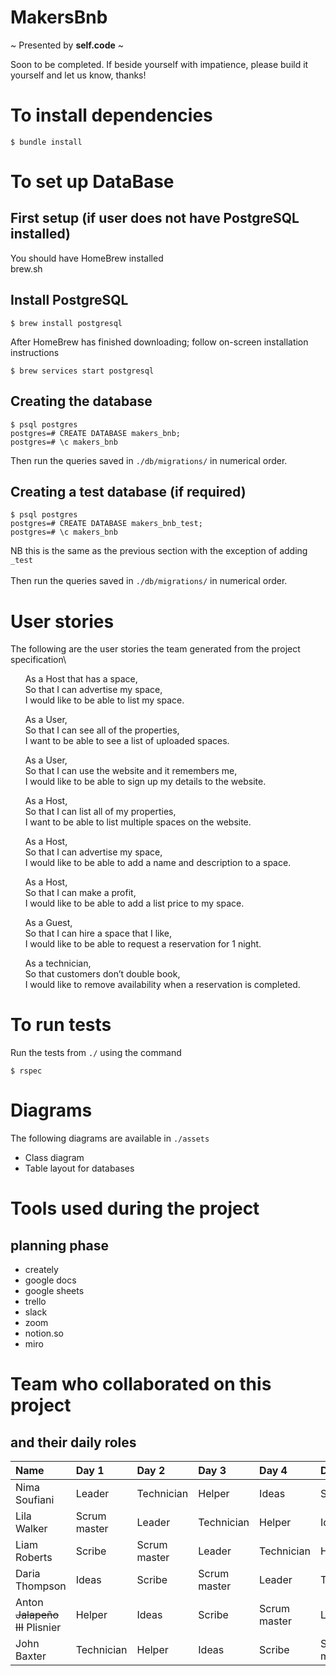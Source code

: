 # **MakersBnb**

~ Presented by **self.code** ~

Soon to be completed. If beside yourself with impatience, please build it yourself and let us know, thanks!

# To install dependencies
```
$ bundle install
```

# To set up DataBase
## First setup (if user does not have PostgreSQL installed)
You should have HomeBrew installed\
brew.sh
## Install PostgreSQL
```
$ brew install postgresql
```
After HomeBrew has finished downloading; follow on-screen installation instructions
```
$ brew services start postgresql
```
## Creating the database
```
$ psql postgres
postgres=# CREATE DATABASE makers_bnb;
postgres=# \c makers_bnb
```
Then run the queries saved in `./db/migrations/` in numerical order.
## Creating a test database (if required)
```
$ psql postgres
postgres=# CREATE DATABASE makers_bnb_test;
postgres=# \c makers_bnb
```
NB this is the same as the previous section with the exception of adding `_test`\
\
Then run the queries saved in `./db/migrations/` in numerical order.

# User stories
The following are the user stories the team generated from the project specification\

&nbsp;&nbsp;&nbsp;&nbsp;&nbsp;&nbsp;As a Host that has a space,\
&nbsp;&nbsp;&nbsp;&nbsp;&nbsp;&nbsp;So that I can advertise my space,\
&nbsp;&nbsp;&nbsp;&nbsp;&nbsp;&nbsp;I would like to be able to list my space.

&nbsp;&nbsp;&nbsp;&nbsp;&nbsp;&nbsp;As a User,\
&nbsp;&nbsp;&nbsp;&nbsp;&nbsp;&nbsp;So that I can see all of the properties,\
&nbsp;&nbsp;&nbsp;&nbsp;&nbsp;&nbsp;I want to be able to see a list of uploaded spaces.

&nbsp;&nbsp;&nbsp;&nbsp;&nbsp;&nbsp;As a User,\
&nbsp;&nbsp;&nbsp;&nbsp;&nbsp;&nbsp;So that I can use the website and it remembers me,\
&nbsp;&nbsp;&nbsp;&nbsp;&nbsp;&nbsp;I would like to be able to sign up my details to the website. 

&nbsp;&nbsp;&nbsp;&nbsp;&nbsp;&nbsp;As a Host,\
&nbsp;&nbsp;&nbsp;&nbsp;&nbsp;&nbsp;So that I can list all of my properties,\
&nbsp;&nbsp;&nbsp;&nbsp;&nbsp;&nbsp;I want to be able to list multiple spaces on the website.

&nbsp;&nbsp;&nbsp;&nbsp;&nbsp;&nbsp;As a Host,\
&nbsp;&nbsp;&nbsp;&nbsp;&nbsp;&nbsp;So that I can advertise my space,\
&nbsp;&nbsp;&nbsp;&nbsp;&nbsp;&nbsp;I would like to be able to add a name and description to a space.

&nbsp;&nbsp;&nbsp;&nbsp;&nbsp;&nbsp;As a Host,\
&nbsp;&nbsp;&nbsp;&nbsp;&nbsp;&nbsp;So that I can make a profit,\
&nbsp;&nbsp;&nbsp;&nbsp;&nbsp;&nbsp;I would like to be able to add a list price to my space. 

&nbsp;&nbsp;&nbsp;&nbsp;&nbsp;&nbsp;As a Guest,\
&nbsp;&nbsp;&nbsp;&nbsp;&nbsp;&nbsp;So that I can hire a space that I like,\
&nbsp;&nbsp;&nbsp;&nbsp;&nbsp;&nbsp;I would like to be able to request a reservation for 1 night.

&nbsp;&nbsp;&nbsp;&nbsp;&nbsp;&nbsp;As a technician,\
&nbsp;&nbsp;&nbsp;&nbsp;&nbsp;&nbsp;So that customers don’t double book,\
&nbsp;&nbsp;&nbsp;&nbsp;&nbsp;&nbsp;I would like to remove availability when a reservation is completed. 


# To run tests
Run the tests from `./` using the command
```
$ rspec
```

# Diagrams
The following diagrams are available in `./assets`
* Class diagram
* Table layout for databases

# Tools used during the project
## planning phase
* creately
* google docs
* google sheets
* trello
* slack
* zoom
* <span>notion.so</span>
* miro

# Team who collaborated on this project
## and their daily roles
| Name | Day 1 | Day 2 | Day 3 | Day 4 | Day 5 |
|:---|:---|:---|:---|:---|:---|
| Nima Soufiani | Leader | Technician | Helper | Ideas | Scribe | 
| Lila Walker | Scrum master | Leader | Technician | Helper | Ideas |
| Liam Roberts | Scribe | Scrum master | Leader | Technician | Helper |
| Daria Thompson | Ideas | Scribe | Scrum master | Leader | Technician |
| Anton ~~Jalapeño III~~ Plisnier | Helper | Ideas | Scribe | Scrum master | Leader |
| John Baxter | Technician | Helper | Ideas | Scribe | Scrum master |